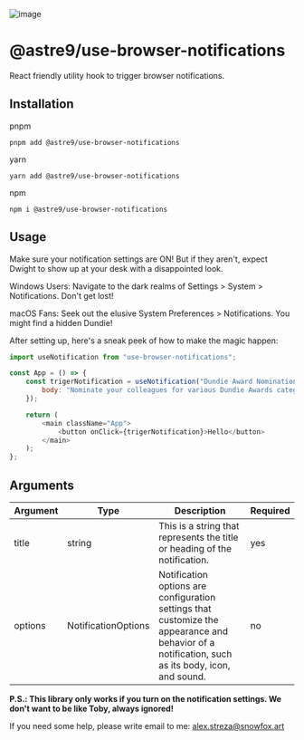 ![image](https://github.com/alex-streza/use-browser-notifications/assets/72100849/831f3a58-e6bd-4000-bc2b-8512a7fb5450)
# @astre9/use-browser-notifications

React friendly utility hook to trigger browser notifications.

## Installation

pnpm

`pnpm add @astre9/use-browser-notifications`

yarn

`yarn add @astre9/use-browser-notifications`

npm

`npm i @astre9/use-browser-notifications`

## Usage

Make sure your notification settings are ON! But if they aren't, expect Dwight to show up at your desk with a disappointed look.

Windows Users: Navigate to the dark realms of Settings > System > Notifications. Don't get lost!

macOS Fans: Seek out the elusive System Preferences > Notifications. You might find a hidden Dundie!

After setting up, here's a sneak peek of how to make the magic happen:

```js
import useNotification from "use-browser-notifications";

const App = () => {
	const trigerNotification = useNotification("Dundie Award Nominations", {
		body: "Nominate your colleagues for various Dundie Awards categories. Let's celebrate our exceptional team members!",
	});

	return (
		<main className="App">
			<button onClick={trigerNotification}>Hello</button>
		</main>
	);
};
```

## Arguments

| Argument | Type                | Description                                                                                                                                      | Required |
| -------- | ------------------- | ------------------------------------------------------------------------------------------------------------------------------------------------ | -------- |
| title    | string              | This is a string that represents the title or heading of the notification.                                                                       | yes      |
| options  | NotificationOptions | Notification options are configuration settings that customize the appearance and behavior of a notification, such as its body, icon, and sound. | no       |

**P.S.: This library only works if you turn on the notification settings. We don't want to be like Toby, always ignored!**

If you need some help, please write email to me: <alex.streza@snowfox.art>
